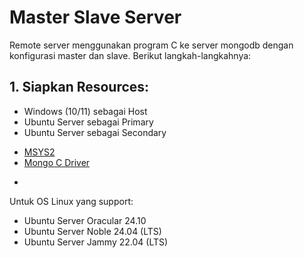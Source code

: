 # Master Slave Server
Remote server menggunakan program C ke server mongodb dengan konfigurasi master dan slave. Berikut langkah-langkahnya:

## 1. Siapkan Resources:
- Windows (10/11) sebagai Host
- Ubuntu Server sebagai Primary
- Ubuntu Server sebagai Secondary
* [MSYS2](https://github.com/msys2/msys2-installer/releases/download/2025-02-21/msys2-x86_64-20250221.exe)
* [Mongo C Driver](https://github.com/mongodb/mongo-c-driver/releases/download/2.0.1/mongo-c-driver-2.0.1.tar.gz)
- 

Untuk OS Linux yang support: 
- Ubuntu Server Oracular 24.10
- Ubuntu Server Noble 24.04 (LTS)
- Ubuntu Server Jammy 22.04 (LTS)

